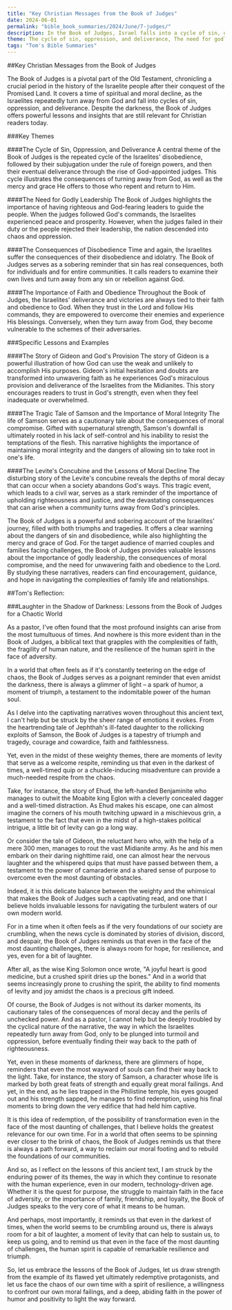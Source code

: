 ```yaml
---
title: "Key Christian Messages from the Book of Judges"
date: 2024-06-01
permalink: "bible_book_summaries/2024/June/7-judges/"
description: In the Book of Judges, Israel falls into a cycle of sin, oppression, repentance, and ultimately, deliverance. God sent twelve “judges” who were leaders in the tribes of Israel who were chosen to deliver the Israelites from their enemies. 
theme: The cycle of sin, oppression, and deliverance, The need for godly leadership, The consequences of disobedience, The importance of faith and obedience, Specific lessons and examples
tags: "Tom's Bible Summaries"
---
```


##Key Christian Messages from the Book of Judges

The Book of Judges is a pivotal part of the Old Testament, chronicling a crucial period in the history of the Israelite people after their conquest of the Promised Land. It covers a time of spiritual and moral decline, as the Israelites repeatedly turn away from God and fall into cycles of sin, oppression, and deliverance. Despite the darkness, the Book of Judges offers powerful lessons and insights that are still relevant for Christian readers today.

###Key Themes

####The Cycle of Sin, Oppression, and Deliverance
A central theme of the Book of Judges is the repeated cycle of the Israelites' disobedience, followed by their subjugation under the rule of foreign powers, and then their eventual deliverance through the rise of God-appointed judges. This cycle illustrates the consequences of turning away from God, as well as the mercy and grace He offers to those who repent and return to Him.

####The Need for Godly Leadership
The Book of Judges highlights the importance of having righteous and God-fearing leaders to guide the people. When the judges followed God's commands, the Israelites experienced peace and prosperity. However, when the judges failed in their duty or the people rejected their leadership, the nation descended into chaos and oppression.

####The Consequences of Disobedience
Time and again, the Israelites suffer the consequences of their disobedience and idolatry. The Book of Judges serves as a sobering reminder that sin has real consequences, both for individuals and for entire communities. It calls readers to examine their own lives and turn away from any sin or rebellion against God.

####The Importance of Faith and Obedience
Throughout the Book of Judges, the Israelites' deliverance and victories are always tied to their faith and obedience to God. When they trust in the Lord and follow His commands, they are empowered to overcome their enemies and experience His blessings. Conversely, when they turn away from God, they become vulnerable to the schemes of their adversaries.

###Specific Lessons and Examples

####The Story of Gideon and God's Provision
The story of Gideon is a powerful illustration of how God can use the weak and unlikely to accomplish His purposes. Gideon's initial hesitation and doubts are transformed into unwavering faith as he experiences God's miraculous provision and deliverance of the Israelites from the Midianites. This story encourages readers to trust in God's strength, even when they feel inadequate or overwhelmed.

####The Tragic Tale of Samson and the Importance of Moral Integrity
The life of Samson serves as a cautionary tale about the consequences of moral compromise. Gifted with supernatural strength, Samson's downfall is ultimately rooted in his lack of self-control and his inability to resist the temptations of the flesh. This narrative highlights the importance of maintaining moral integrity and the dangers of allowing sin to take root in one's life.

####The Levite's Concubine and the Lessons of Moral Decline
The disturbing story of the Levite's concubine reveals the depths of moral decay that can occur when a society abandons God's ways. This tragic event, which leads to a civil war, serves as a stark reminder of the importance of upholding righteousness and justice, and the devastating consequences that can arise when a community turns away from God's principles.

The Book of Judges is a powerful and sobering account of the Israelites' journey, filled with both triumphs and tragedies. It offers a clear warning about the dangers of sin and disobedience, while also highlighting the mercy and grace of God. For the target audience of married couples and families facing challenges, the Book of Judges provides valuable lessons about the importance of godly leadership, the consequences of moral compromise, and the need for unwavering faith and obedience to the Lord. By studying these narratives, readers can find encouragement, guidance, and hope in navigating the complexities of family life and relationships.

##Tom's Reflection: 

###Laughter in the Shadow of Darkness: Lessons from the Book of Judges for a Chaotic World

As a pastor, I've often found that the most profound insights can arise from the most tumultuous of times. And nowhere is this more evident than in the Book of Judges, a biblical text that grapples with the complexities of faith, the fragility of human nature, and the resilience of the human spirit in the face of adversity.

In a world that often feels as if it's constantly teetering on the edge of chaos, the Book of Judges serves as a poignant reminder that even amidst the darkness, there is always a glimmer of light – a spark of humor, a moment of triumph, a testament to the indomitable power of the human soul.

As I delve into the captivating narratives woven throughout this ancient text, I can't help but be struck by the sheer range of emotions it evokes. From the heartrending tale of Jephthah's ill-fated daughter to the rollicking exploits of Samson, the Book of Judges is a tapestry of triumph and tragedy, courage and cowardice, faith and faithlessness.

Yet, even in the midst of these weighty themes, there are moments of levity that serve as a welcome respite, reminding us that even in the darkest of times, a well-timed quip or a chuckle-inducing misadventure can provide a much-needed respite from the chaos.

Take, for instance, the story of Ehud, the left-handed Benjaminite who manages to outwit the Moabite king Eglon with a cleverly concealed dagger and a well-timed distraction. As Ehud makes his escape, one can almost imagine the corners of his mouth twitching upward in a mischievous grin, a testament to the fact that even in the midst of a high-stakes political intrigue, a little bit of levity can go a long way.

Or consider the tale of Gideon, the reluctant hero who, with the help of a mere 300 men, manages to rout the vast Midianite army. As he and his men embark on their daring nighttime raid, one can almost hear the nervous laughter and the whispered quips that must have passed between them, a testament to the power of camaraderie and a shared sense of purpose to overcome even the most daunting of obstacles.

Indeed, it is this delicate balance between the weighty and the whimsical that makes the Book of Judges such a captivating read, and one that I believe holds invaluable lessons for navigating the turbulent waters of our own modern world.

For in a time when it often feels as if the very foundations of our society are crumbling, when the news cycle is dominated by stories of division, discord, and despair, the Book of Judges reminds us that even in the face of the most daunting challenges, there is always room for hope, for resilience, and yes, even for a bit of laughter.

After all, as the wise King Solomon once wrote, "A joyful heart is good medicine, but a crushed spirit dries up the bones." And in a world that seems increasingly prone to crushing the spirit, the ability to find moments of levity and joy amidst the chaos is a precious gift indeed.

Of course, the Book of Judges is not without its darker moments, its cautionary tales of the consequences of moral decay and the perils of unchecked power. And as a pastor, I cannot help but be deeply troubled by the cyclical nature of the narrative, the way in which the Israelites repeatedly turn away from God, only to be plunged into turmoil and oppression, before eventually finding their way back to the path of righteousness.

Yet, even in these moments of darkness, there are glimmers of hope, reminders that even the most wayward of souls can find their way back to the light. Take, for instance, the story of Samson, a character whose life is marked by both great feats of strength and equally great moral failings. And yet, in the end, as he lies trapped in the Philistine temple, his eyes gouged out and his strength sapped, he manages to find redemption, using his final moments to bring down the very edifice that had held him captive.

It is this idea of redemption, of the possibility of transformation even in the face of the most daunting of challenges, that I believe holds the greatest relevance for our own time. For in a world that often seems to be spinning ever closer to the brink of chaos, the Book of Judges reminds us that there is always a path forward, a way to reclaim our moral footing and to rebuild the foundations of our communities.

And so, as I reflect on the lessons of this ancient text, I am struck by the enduring power of its themes, the way in which they continue to resonate with the human experience, even in our modern, technology-driven age. Whether it is the quest for purpose, the struggle to maintain faith in the face of adversity, or the importance of family, friendship, and loyalty, the Book of Judges speaks to the very core of what it means to be human.

And perhaps, most importantly, it reminds us that even in the darkest of times, when the world seems to be crumbling around us, there is always room for a bit of laughter, a moment of levity that can help to sustain us, to keep us going, and to remind us that even in the face of the most daunting of challenges, the human spirit is capable of remarkable resilience and triumph.

So, let us embrace the lessons of the Book of Judges, let us draw strength from the example of its flawed yet ultimately redemptive protagonists, and let us face the chaos of our own time with a spirit of resilience, a willingness to confront our own moral failings, and a deep, abiding faith in the power of humor and positivity to light the way forward.


